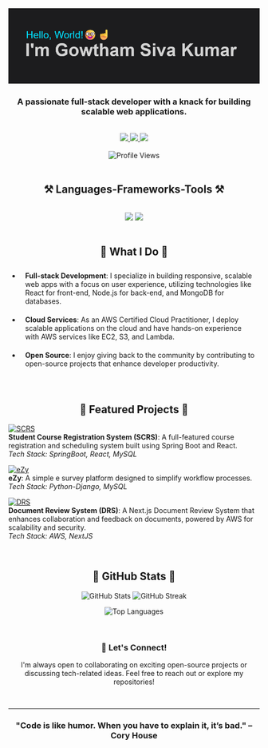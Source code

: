 <div align="center">
    <img src="https://github.com/gowtham-2oo5/gowtham-2oo5/raw/main/header.png" alt="Header Image" />
</div>

<h3 align="center">A passionate full-stack developer with a knack for building scalable web applications.</h3>

<br/>

<div align="center">
  <a href="mailto:gowtham.ala12345@gmail.com">
    <img src="https://img.shields.io/badge/Gmail-D14836?style=for-the-badge&logo=gmail&logoColor=white"/>
  </a>
  <a href="https://linkedin.com/in/gowtham-2oo5" target="_blank">
    <img src="https://img.shields.io/badge/LinkedIn-0077B5?style=for-the-badge&logo=linkedin&logoColor=white"/>
  </a>
  <a href="https://github.com/gowtham-2oo5">
    <img src="https://img.shields.io/badge/GitHub-100000?style=for-the-badge&logo=github&logoColor=white"/>
  </a>
</div>

<br/>

<div align="center">
  <img src="https://komarev.com/ghpvc/?username=gowtham-2oo5&style=for-the-badge&color=blue" alt="Profile Views"/>
</div>

<br/>

<h2 align="center">⚒️ Languages-Frameworks-Tools ⚒️</h2>
<br/>
<div align="center">
    <img src="https://skillicons.dev/icons?i=react,mui,html,css,javascript,python,vscode,github,spring" />
    <img src="https://skillicons.dev/icons?i=tailwind,git,nodejs,express,mongodb,c,java,postgres,next,aws" /><br>
</div>

<br/>

<h2 align="center">🚀 What I Do 🚀</h2>
<ul align="start"> 
  <li style="padding:10px;"><strong>Full-stack Development</strong>: I specialize in building responsive, scalable web apps with a focus on user experience, utilizing technologies like React for front-end, Node.js for back-end, and MongoDB for databases.</li>
  <li style="padding:10px;"><strong>Cloud Services</strong>: As an AWS Certified Cloud Practitioner, I deploy scalable applications on the cloud and have hands-on experience with AWS services like EC2, S3, and Lambda.</li>
  <li style="padding:10px;"><strong>Open Source</strong>: I enjoy giving back to the community by contributing to open-source projects that enhance developer productivity.</li>
</ul>

<br/>

<h2 align="center">💼 Featured Projects 💼</h2>
<p align="start">
  <a href="https://github.com/gowtham-2oo5/scrs">
    <img src="https://img.shields.io/badge/SCRS-2F4F4F?style=for-the-badge&logo=github&logoColor=white" alt="SCRS"/>
  </a><br>
  <strong>Student Course Registration System (SCRS)</strong>: A full-featured course registration and scheduling system built using Spring Boot and React. <br/><em>Tech Stack:  SpringBoot, React, MySQL</em>
</p>
<p align="start">
  <a href="https://github.com/gowtham-2oo5/ezy">
    <img src="https://img.shields.io/badge/eZy-FF7F50?style=for-the-badge&logo=github&logoColor=white" alt="eZy"/>
  </a><br>
  <strong>eZy</strong>: A simple e survey platform designed to simplify workflow processes. <br/><em>Tech Stack: Python-Django, MySQL</em>
</p>
<p align="start">
  <a href="https://github.com/gowtham-2oo5/aws-drs">
    <img src="https://img.shields.io/badge/DRS-4682B4?style=for-the-badge&logo=github&logoColor=white" alt="DRS"/>
  </a><br>
  <strong>Document Review System (DRS)</strong>: A Next.js Document Review System that enhances collaboration and feedback on documents, powered by AWS for scalability and security. <br/><em>Tech Stack: AWS, NextJS</em>
</p>

<br/>

<h2 align="center">🥇 GitHub Stats 🥇</h2>
<p align="center">
  <img src="https://github-readme-stats.vercel.app/api?username=gowtham-2oo5&theme=tokyonight&show_icons=true&hide_border=true&count_private=true" alt="GitHub Stats" height="150"/>
  <img src="https://github-readme-streak-stats.herokuapp.com/?user=gowtham-2oo5&theme=tokyonight&hide_border=true" alt="GitHub Streak" height="150"/>
</p>
<p align="center">
  <img src="https://github-readme-stats.vercel.app/api/top-langs/?username=gowtham-2oo5&theme=tokyonight&show_icons=true&hide_border=true&layout=compact" alt="Top Languages" />
</p>

<br/>

<h3 align="center">💬 Let's Connect!</h3>
<p align="center">I'm always open to collaborating on exciting open-source projects or discussing tech-related ideas. Feel free to reach out or explore my repositories!</p>

<br/>

<hr/>

<h3 align="center">"Code is like humor. When you have to explain it, it’s bad." – Cory House</h3>
